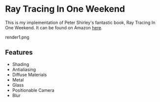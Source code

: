 # Ray Tracing In One Weekend

This is my implementation of Peter Shirley's fantastic book, Ray Tracing In One Weekend. It can be found on Amazon [here](https://www.amazon.com/Ray-Tracing-Weekend-Minibooks-Book-ebook/dp/B01B5AODD8).

render1.png

## Features

- Shading
- Antialiasing
- Diffuse Materials
- Metal
- Glass
- Positionable Camera
- Blur
